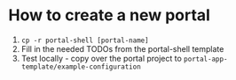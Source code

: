 # How to create a new portal

1.  `cp -r portal-shell [portal-name]`
2.   Fill in the needed TODOs from the portal-shell template
3.   Test locally - copy over the portal project to `portal-app-template/example-configuration`

